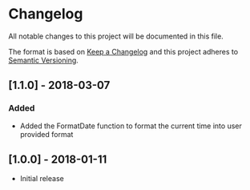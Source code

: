 # Changelog
All notable changes to this project will be documented in this file.

The format is based on [Keep a Changelog](http://keepachangelog.com/en/1.0.0/)
and this project adheres to [Semantic Versioning](http://semver.org/spec/v2.0.0.html).

## [1.1.0] - 2018-03-07
### Added
- Added the FormatDate function to format the current time into user provided format

## [1.0.0] - 2018-01-11
- Initial release
